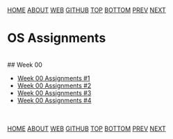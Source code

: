 ---
---
[HOME](index.md)
[ABOUT](README.md)
[WEB](https://osp4diss.vlsm.org/)
[GITHUB](/https://github.com/os2xx/osp4diss)
[TOP](#)
[BOTTOM](#endofpage)
[PREV](index.md)
[NEXT](index.md)

# OS Assignments

<br id="idx00">
## Week 00

* [Week 00 Assignments #1](W00-01.md)
* [Week 00 Assignments #2](W00-02.md)
* [Week 00 Assignments #3](W00-03.md)
* [Week 00 Assignments #4](W00-04.md)

<br id="endofpage"><br>
[HOME](index.md)
[ABOUT](README.md)
[WEB](https://osp4diss.vlsm.org/)
[GITHUB](/https://github.com/os2xx/osp4diss)
[TOP](#)
[BOTTOM](#endofpage)
[PREV](index.md)
[NEXT](index.md)
<br>

